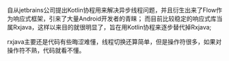 自从jetbrains公司提出Kotlin协程用来解决异步线程问题，并且衍生出来了Flow作为响应式框架，引来了大量Android开发者的青睐；
而目前比较稳定的响应式库当属Rxjava，这样以来目的就很明显了，旨在用Kotlin协程来逐步替代掉Rxjava;

rxjava主要还是代码有些晦涩难懂，线程切换还算简单，但是操作符很多，如果对操作符不熟，代码就看不懂。